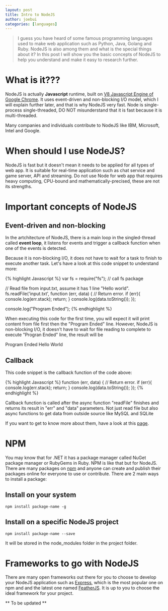 ```yaml
---
layout: post
title: Intro to NodeJS
author: joebui
categories: [languages]
---
```


> I guess you have heard of some famous programming languages used to make web application such
> as Python, Java, Golang and Ruby. NodeJS is also among them and what is the special things about it?
> In this post I will show you the basic concepts of NodeJS to help you understand and make it easy to
> research further.

# What is it???

NodeJS is actually **Javascript** runtime, built on [V8 Javascript Engine of Google Chrome](https://developers.google.com/v8/).
It uses event-driven and non-blocking I/O model, which I will explain further later, and that is why NodeJS very fast. Node is
single-process single-threaded, DO NOT misunderstand that it is fast because it is multi-threaded.

Many companies and individuals contribute to NodeJS like IBM, Microsoft, Intel and Google.

# When should I use NodeJS?

NodeJS is fast but it doesn't mean it needs to be applied for all types of web app. It is suitable for real-time application such as
chat service and game server, API and streaming. Do not use Node for web app that requires heavy computing, CPU-bound and
mathematically-precised, these are not its strengths.

# Important concepts of NodeJS

## Event-driven and non-blocking

In the artchitecture of NodeJS, there is a main loop in the singled-thread called **event loop**, it listens for events and trigger a
callback function when one of the events is detected.

Because it is non-blocking I/O, it does not have to wait for a task to finish to execute another task. Let's have a look at this code snippet
to understand more:

{% highlight Javascript %}
var fs = require("fs"); // call fs package

// Read file from input.txt, assume it has 1 line "Hello world".
fs.readFile('input.txt', function (err, data) {
    // Return error.
    if (err){
        console.log(err.stack);
        return;
    }
    console.log(data.toString());
});

console.log("Program Ended");
{% endhighlight %}

When executing this code for the first time, you will expect it will print content from file first then the "Program Ended" line. However, NodeJS
is non-blocking I/O, it doesn't have to wait for file reading to complete to execute "Progran Ended" line, the result will be

Program Ended
Hello World

## Callback
This code snippet is the callback function of the code above:

{% highlight Javascript %}
function (err, data) {
    // Return error.
    if (err){
        console.log(err.stack);
        return;
    }
    console.log(data.toString());
});
{% endhighlight %}

Callback function is called after the async function "readFile" finishes and returns its result in "err" and "data" parameters.
Not just read file but also async functions to get data from outside source like MySQL and SQLite

If you want to get to know more about them, have a look at this [page](http://www.tutorialspoint.com/nodejs/nodejs_event_loop.htm).

# NPM

You may know that for .NET it has a package manager called NuGet package manager or RubyGems in Ruby. NPM is like that but for NodeJS.
There are many packages on [npm](https://www.npmjs.com/) and anyone can create and publish their packages online for everyone to use or
contribute. There are 2 main ways to install a package:

## Install on your system

```
npm install package-name -g
```

## Install on a specific NodeJS project

```
npm install package-name --save
```

It will be stored in the node_modules folder in the project folder.

# Frameworks to go with NodeJS

There are many open frameworks out there for you to choose to develop your NodeJS application such as
[Express](http://expressjs.com/), which is the most popular one on npm and and the latest one named
[FeatherJS](http://feathersjs.com/). It is up to you to choose the ideal framework for your project.

** To be updated **
